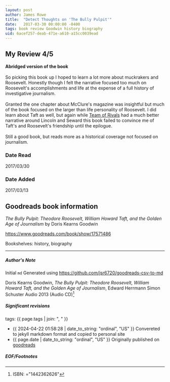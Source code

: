 ```yaml
---
layout: post
author: James Rowe
title:  "Detect Thoughts on 'The Bully Pulpit'"
date:   2017-03-30 00:00:00 -0400
tags: book review Goodwin history biography
uid: 6acef257-deab-471e-a610-a15cc0039ead
---
```


<!-- highly dependent on how you personally use jekyll templates, and how you want this to show up -->
<!-- escape any jekyll keys with double brackets -->

## My Review 4/5

**Abridged version of the book**<br/><br/>So picking this book up I hoped to learn a lot more about muckrakers and Roosevelt. Honestly though I felt the narrative focused too much on Roosevelt's accomplishments and life at the expense of a full history of investigative journalism.<br/><br/>Granted the one chapter about McClure's magazine was insightful but much of the book focused on the larger than life personality of Roosevelt. I did learn about Taft as well, but again while [Team of Rivals](https://www.goodreads.com/book/show/2199) had a much better narrative around Lincoln and Seward this book failed to convince me of Taft's and Roosevelt's friendship until the epilogue.<br/><br/>Still a good book, but reads more as a historical coverage not focused on journalism.

### Date Read
2017/03/30

### Date Added
2017/03/13

## Goodreads book information

*The Bully Pulpit: Theodore Roosevelt, William Howard Taft, and the Golden Age of Journalism* by Doris Kearns Goodwin

https://www.goodreads.com/book/show/17571486

Bookshelves: history, biography

---

##### Author's Note

Initial `md` Generated using https://github.com/jsr6720/goodreads-csv-to-md

Doris Kearns Goodwin, *The Bully Pulpit: Theodore Roosevelt, William Howard Taft, and the Golden Age of Journalism*, Edward Herrmann Simon  Schuster Audio 2013 (Audio CD)[^1]

##### Significant revisions

tags: {{ page.tags | join: ", " }} <!-- todo move this somewhere -->

- {{ 2024-04-22 01:58:28 | date_to_string: "ordinal", "US" }} Convereted to jekyll markdown format and copied to personal site
- {{ page.date | date_to_string: "ordinal", "US" }} Originally published on [goodreads](https://www.goodreads.com)

##### EOF/Footnotes

[^1]: ISBN: ="1442362626"